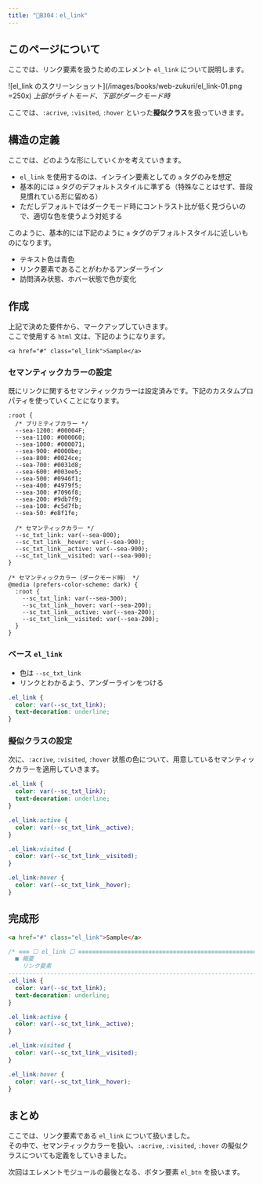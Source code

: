 ```yaml
---
title: "📄B304：el_link"
---
```


## このページについて

ここでは、リンク要素を扱うためのエレメント `el_link` について説明します。

![el_link のスクリーンショット](/images/books/web-zukuri/el_link-01.png =250x)
*上部がライトモード、下部がダークモード時*

ここでは、`:acrive`, `:visited`, `:hover` といった**擬似クラス**を扱っていきます。

## 構造の定義

ここでは、どのような形にしていくかを考えていきます。

- `el_link` を使用するのは、インライン要素としての `a` タグのみを想定
- 基本的には `a` タグのデフォルトスタイルに準ずる（特殊なことはせず、普段見慣れている形に留める）
- ただしデフォルトではダークモード時にコントラスト比が低く見づらいので、適切な色を使うよう対処する

このように、基本的には下記のように `a` タグのデフォルトスタイルに近しいものになります。

- テキスト色は青色
- リンク要素であることがわかるアンダーライン
- 訪問済み状態、ホバー状態で色が変化

## 作成

上記で決めた要件から、マークアップしていきます。  
ここで使用する `html` 文は、下記のようになります。

```html:使用例
<a href="#" class="el_link">Sample</a>
```

### セマンティックカラーの設定

既にリンクに関するセマンティックカラーは設定済みです。下記のカスタムプロパティを使っていくことになります。

```css:セマンティックカラー（一部抜粋）
:root {
  /* プリミティブカラー */
  --sea-1200: #00004F;
  --sea-1100: #000060;
  --sea-1000: #000071;
  --sea-900: #0000be;
  --sea-800: #0024ce;
  --sea-700: #0031d8;
  --sea-600: #003ee5;
  --sea-500: #0946f1;
  --sea-400: #4979f5;
  --sea-300: #7096f8;
  --sea-200: #9db7f9;
  --sea-100: #c5d7fb;
  --sea-50: #e8f1fe;

  /* セマンティックカラー */
  --sc_txt_link: var(--sea-800);
  --sc_txt_link__hover: var(--sea-900);
  --sc_txt_link__active: var(--sea-900);
  --sc_txt_link__visited: var(--sea-900);
}

/* セマンティックカラー（ダークモード時） */
@media (prefers-color-scheme: dark) {
  :root {
    --sc_txt_link: var(--sea-300);
    --sc_txt_link__hover: var(--sea-200);
    --sc_txt_link__active: var(--sea-200);
    --sc_txt_link__visited: var(--sea-200);
  }
}
```

### ベース `el_link`

- 色は `--sc_txt_link`
- リンクとわかるよう、アンダーラインをつける

```css
.el_link {
  color: var(--sc_txt_link);
  text-decoration: underline;
}
```

### 擬似クラスの設定

次に、`:acrive`, `:visited`, `:hover` 状態の色について、用意しているセマンティックカラーを適用していきます。

```css
.el_link {
  color: var(--sc_txt_link);
  text-decoration: underline;
}

.el_link:active {
  color: var(--sc_txt_link__active);
}

.el_link:visited {
  color: var(--sc_txt_link__visited);
}

.el_link:hover {
  color: var(--sc_txt_link__hover);
}
```

## 完成形

```html
<a href="#" class="el_link">Sample</a>
```

```css:style.css
/* ≡≡≡ ☐ el_link ☐ ≡≡≡≡≡≡≡≡≡≡≡≡≡≡≡≡≡≡≡≡≡≡≡≡≡≡≡≡≡≡≡≡≡≡≡≡≡≡≡≡≡≡≡≡≡≡≡≡≡≡≡≡≡≡≡≡≡≡≡≡
  ■ 概要
    リンク要素
---------------------------------------------------------------------------- */
.el_link {
  color: var(--sc_txt_link);
  text-decoration: underline;
}

.el_link:active {
  color: var(--sc_txt_link__active);
}

.el_link:visited {
  color: var(--sc_txt_link__visited);
}

.el_link:hover {
  color: var(--sc_txt_link__hover);
}
```

## まとめ

ここでは、リンク要素である `el_link` について扱いました。  
その中で、セマンティックカラーを扱い、`:acrive`, `:visited`, `:hover` の擬似クラスについても定義をしていきました。

次回はエレメントモジュールの最後となる、ボタン要素 `el_btn` を扱います。
